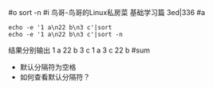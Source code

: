#o
sort -n
#i
鸟哥-鸟哥的Linux私房菜 基础学习篇 3ed|336
#a
```
echo -e '1 a\n22 b\n3 c'|sort
echo -e '1 a\n22 b\n3 c'|sort -n
```
结果分别输出
1 a
22 b
3 c
1 a
3 c
22 b
#sum
- 默认分隔符为空格
- 如何查看默认分隔符？

